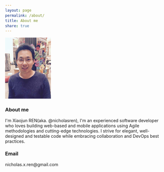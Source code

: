 ```yaml
---
layout: page
permalink: /about/
title: About me
share: true
---
```

<div id="about">
  <div>
    <img src="/images/avatar.png" width="150" class="avatar" />
  </div>

  <div id="desc">
    <h3>About me</h3>
    <div>
    I'm Xiaojun REN(aka. @nicholasren),
    I'm an experienced software developer who loves building web-based and mobile applications using Agile methodologies and cutting-edge technologies.
    I strive for elegant, well-designed and testable code while embracing collaboration and DevOps best practices.
    </div>
    <h3>Email</h3>
    <div class="mail">
      nicholas.x.ren@gmail.com
    </div>
  </div>
</div>
